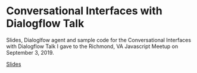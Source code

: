 # Conversational Interfaces with Dialogflow Talk

Slides, Dialoglfow agent and sample code for the Conversational Interfaces with Dialogflow Talk I gave to the Richmond, VA Javascript Meetup on September 3, 2019.

[Slides](https://jayhogan.github.io/dialogflowtalk/)
